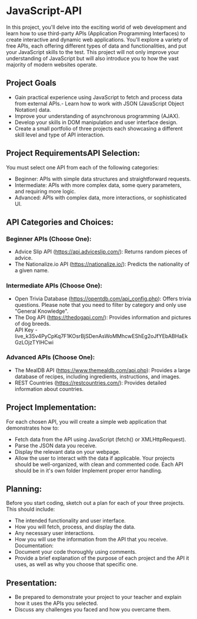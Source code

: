 # JavaScript-API

In this project, you'll delve into the exciting world of web development and learn how to use third-party APIs (Application Programming Interfaces) to create interactive and dynamic web applications. You'll explore a variety of free APIs, each offering different types of data and functionalities, and put your JavaScript skills to the test. This project will not only improve your understanding of JavaScript but will also introduce you to how the vast majority of modern websites operate.


## Project Goals
* Gain practical experience using JavaScript to fetch and process data from external APIs.- Learn how to work with JSON (JavaScript Object Notation) data.
* Improve your understanding of asynchronous programming (AJAX).
* Develop your skills in DOM manipulation and user interface design.
* Create a small portfolio of three projects each showcasing a different skill level and type of API interaction.


## Project RequirementsAPI Selection:

You must select one API from each of the following categories:
* Beginner: APIs with simple data structures and straightforward requests.
* Intermediate: APIs with more complex data, some query parameters, and requiring more logic.
* Advanced: APIs with complex data, more interactions, or sophisticated UI.

## API Categories and Choices:
### Beginner APIs (Choose One):
 * Advice Slip API (https://api.adviceslip.com/): Returns random pieces of advice.
 * The Nationalize.io API (https://nationalize.io/): Predicts the nationality of a given name.
### Intermediate APIs (Choose One):
 * Open Trivia Database (https://opentdb.com/api_config.php): Offers trivia questions. Please note that you need to filter by category and only use "General Knowledge".
 * The Dog API (https://thedogapi.com/): Provides information and pictures of dog breeds.  
API Key - live_k3Sv4PyCpKq7F1KOsrBjSDenAsWoMMhcwEShEg2oJfYEbABHaEkGzLOjzTYlHCwi
### Advanced APIs (Choose One):
 * The MealDB API (https://www.themealdb.com/api.php): Provides a large database of recipes, including ingredients, instructions, and images.
 * REST Countries (https://restcountries.com/): Provides detailed information about countries.

## Project Implementation:
For each chosen API, you will create a simple web application that demonstrates how to:
 * Fetch data from the API using JavaScript (fetch() or XMLHttpRequest).
 * Parse the JSON data you receive.
 * Display the relevant data on your webpage.
 * Allow the user to interact with the data if applicable.
Your projects should be well-organized, with clean and commented code.
Each API should be in it's own folder
Implement proper error handling.

## Planning:
Before you start coding, sketch out a plan for each of your three projects. This should include:
 * The intended functionality and user interface.
 * How you will fetch, process, and display the data.
 * Any necessary user interactions.
 * How you will use the information from the API that you receive.
Documentation:
 * Document your code thoroughly using comments.
 * Provide a brief explanation of the purpose of each project and the API it uses, as well as why you choose that specific one.

## Presentation:
 * Be prepared to demonstrate your project to your teacher and explain how it uses the APIs you selected.
* Discuss any challenges you faced and how you overcame them.
